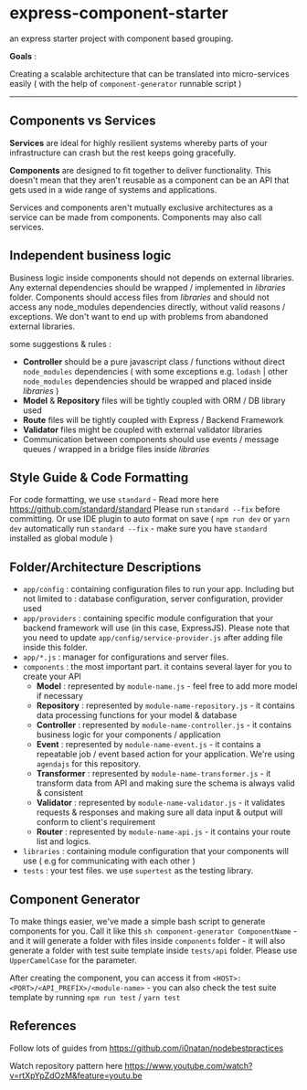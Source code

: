 # express-component-starter
an express starter project with component based grouping.

**Goals** : 

Creating a scalable architecture that can be translated into micro-services easily ( with the help of `component-generator` runnable script )

---

## Components vs Services

**Services** are ideal for highly resilient systems whereby parts of your infrastructure can crash but the rest keeps going gracefully.

**Components** are designed to fit together to deliver functionality. This doesn't mean that they aren't reusable as a component can be an API that gets used in a wide range of systems and applications.

Services and components aren't mutually exclusive architectures as a service can be made from components. Components may also call services.

## Independent business logic

Business logic inside components should not depends on external libraries. Any external dependencies should be wrapped / implemented in *libraries* folder. Components should access files from *libraries* and should not access any node_modules dependencies directly, without valid reasons / exceptions. We don't want to end up with problems from abandoned external libraries.

some suggestions & rules :
- **Controller** should be a pure javascript class / functions without direct `node_modules` dependencies ( with some exceptions e.g. `lodash` | other `node_modules` dependencies should be wrapped and placed inside *libraries*
)
- **Model** & **Repository** files will be tightly coupled with ORM / DB library used
- **Route** files will be tightly coupled with Express / Backend Framework
- **Validator** files might be coupled with external validator libraries
- Communication between components should use events / message queues / wrapped in a bridge files inside *libraries*


## Style Guide & Code Formatting

For code formatting, we use `standard` - Read more here https://github.com/standard/standard 
Please run `standard --fix` before committing. Or use IDE plugin to auto format on save ( `npm run dev` or `yarn dev` automatically run `standard --fix` - make sure you have `standard` installed as global module )

## Folder/Architecture Descriptions

- `app/config` : containing configuration files to run your app. Including but not limited to : database configuration, server configuration, provider used
- `app/providers` : containing specific module configuration that your backend framework will use (in this case, ExpressJS). Please note that you need to update `app/config/service-provider.js` after adding file inside this folder.
- `app/*.js` : manager for configurations and server files.
- `components` : the most important part. it contains several layer for you to create your API
    - **Model** : represented by `module-name.js` - feel free to add more model if necessary
    - **Repository** : represented by `module-name-repository.js` - it contains data processing functions for your model & database
    - **Controller** : represented by `module-name-controller.js` - it contains business logic for your components / application
    - **Event** : represented by `module-name-event.js` - it contains a repeatable job / event based action for your application. We're using `agendajs` for this repository.
    - **Transformer** : represented by `module-name-transformer.js` - it transform data from API and making sure the schema is always valid & consistent
    - **Validator** : represented by `module-name-validator.js` - it validates requests & responses and making sure all data input & output will conform to client's requirement
    - **Router** : represented by `module-name-api.js` - it contains your route list and logics.
- `libraries` : containing module configuration that your components will use ( e.g for communicating with each other )
- `tests` : your test files. we use `supertest` as the testing library.

## Component Generator

To make things easier, we've made a simple bash script to generate components for you. Call it like this `sh component-generator ComponentName` - and it will generate a folder with files inside `components` folder - it will also generate a folder with test suite template inside `tests/api` folder. Please use `UpperCamelCase` for the parameter.

After creating the component, you can access it from `<HOST>:<PORT>/<API_PREFIX>/<module-name>` - you can also check the test suite template by running `npm run test` / `yarn test`

## References

Follow lots of guides from https://github.com/i0natan/nodebestpractices

Watch repository pattern here https://www.youtube.com/watch?v=rtXpYpZdOzM&feature=youtu.be